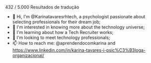 432 / 5.000
Resultados de tradução
- 👋 Hi, I'm @Karinatavaresrhtech, a psychologist passionate about selecting professionals for their dream job;
- 👀 I'm interested in knowing more about the technology universe;
- 🌱 I'm learning about how a Tech Recruiter works;
- 💞 I'm looking to meet technology professionals;
- 📫 How to reach me: @aprendendocomkarina and https://www.linkedin.com/in/karina-tavares-i-psic%C3%B3loga-organizacional/ 
